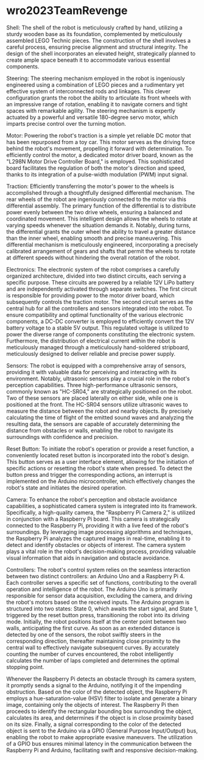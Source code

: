# wro2023TeamRevenge
Shell:
The shell of the robot is meticulously crafted by hand, utilizing a sturdy wooden base as its foundation, complemented by meticulously assembled LEGO Technic pieces. The construction of the shell involves a careful process, ensuring precise alignment and structural integrity. The design of the shell incorporates an elevated height, strategically planned to create ample space beneath it to accommodate various essential components.

Steering:
The steering mechanism employed in the robot is ingeniously engineered using a combination of LEGO pieces and a rudimentary yet effective system of interconnected rods and linkages. This clever configuration grants the robot the ability to articulate its front wheels with an impressive range of rotation, enabling it to navigate corners and tight spaces with remarkable agility. The steering mechanism is expertly actuated by a powerful and versatile 180-degree servo motor, which imparts precise control over the turning motion.

Motor:
Powering the robot's traction is a simple yet reliable DC motor that has been repurposed from a toy car. This motor serves as the driving force behind the robot's movement, propelling it forward with determination. To efficiently control the motor, a dedicated motor driver board, known as the "L298N Motor Drive Controller Board," is employed. This sophisticated board facilitates the regulation of both the motor's direction and speed, thanks to its integration of a pulse-width modulation (PWM) input signal.

Traction:
Efficiently transferring the motor's power to the wheels is accomplished through a thoughtfully designed differential mechanism. The rear wheels of the robot are ingeniously connected to the motor via this differential assembly. The primary function of the differential is to distribute power evenly between the two drive wheels, ensuring a balanced and coordinated movement. This intelligent design allows the wheels to rotate at varying speeds whenever the situation demands it. Notably, during turns, the differential grants the outer wheel the ability to travel a greater distance than the inner wheel, enabling smooth and precise maneuvering. This differential mechanism is meticulously engineered, incorporating a precisely calibrated arrangement of gears and shafts that permit the wheels to rotate at different speeds without hindering the overall rotation of the robot.

Electronics:
The electronic system of the robot comprises a carefully organized architecture, divided into two distinct circuits, each serving a specific purpose. These circuits are powered by a reliable 12V LiPo battery and are independently activated through separate switches. The first circuit is responsible for providing power to the motor driver board, which subsequently controls the traction motor. The second circuit serves as the central hub for all the controllers and sensors integrated into the robot. To ensure compatibility and optimal functionality of the various electronic components, a DC-DC converter is employed to efficiently convert the 12V battery voltage to a stable 5V output. This regulated voltage is utilized to power the diverse range of components constituting the electronic system. Furthermore, the distribution of electrical current within the robot is meticulously managed through a meticulously hand-soldered stripboard, meticulously designed to deliver reliable and precise power supply.

Sensors:
The robot is equipped with a comprehensive array of sensors, providing it with valuable data for perceiving and interacting with its environment. Notably, ultrasonic sensors play a crucial role in the robot's perception capabilities. Three high-performance ultrasonic sensors, commonly known as "HC-SR04," are strategically positioned on the robot. Two of these sensors are placed laterally on either side, while one is positioned at the front. The HC-SR04 sensors utilize ultrasonic waves to measure the distance between the robot and nearby objects. By precisely calculating the time of flight of the emitted sound waves and analyzing the resulting data, the sensors are capable of accurately determining the distance from obstacles or walls, enabling the robot to navigate its surroundings with confidence and precision.

Reset Button:
To initiate the robot's operation or provide a reset function, a conveniently located  reset button is incorporated into the robot's design. This button serves as a user interface element, allowing for the initiation of specific actions or resetting the robot's state when pressed. To detect the button press and trigger the corresponding actions, an interrupt is implemented on the Arduino microcontroller, which effectively changes the robot's state and initiates the desired operation.

Camera:
To enhance the robot's perception and obstacle avoidance capabilities, a sophisticated camera system is integrated into its framework. Specifically, a high-quality camera, the "Raspberry Pi Camera 2," is utilized in conjunction with a Raspberry Pi board. This camera is strategically connected to the Raspberry Pi, providing it with a live feed of the robot's surroundings. By leveraging image processing algorithms and techniques, the Raspberry Pi analyzes the captured images in real-time, enabling it to detect and identify obstacles or objects of interest. The camera system plays a vital role in the robot's decision-making process, providing valuable visual information that aids in navigation and obstacle avoidance.

Controllers:
The robot's control system relies on the seamless interaction between two distinct controllers: an Arduino Uno and a Raspberry Pi 4. Each controller serves a specific set of functions, contributing to the overall operation and intelligence of the robot. The Arduino Uno is primarily responsible for sensor data acquisition, excluding the camera, and driving the robot's motors based on the received inputs. The Arduino program is structured into two states: State 0, which awaits the start signal, and State 1, triggered by the reset button press, transitioning the robot into its driving mode. Initially, the robot positions itself at the center point between two walls, anticipating the first curve. As soon as an extended distance is detected by one of the sensors, the robot swiftly steers in the corresponding direction, thereafter maintaining close proximity to the central wall to effectively navigate subsequent curves. By accurately counting the number of curves encountered, the robot intelligently calculates the number of laps completed and determines the optimal stopping point.

Whenever the Raspberry Pi detects an obstacle through its camera system, it promptly sends a signal to the Arduino, notifying it of the impending obstruction. Based on the color of the detected object, the Raspberry Pi employs a hue-saturation-value (HSV) filter to isolate and generate a binary image, containing only the objects of interest. The Raspberry Pi then proceeds to identify the rectangular bounding box surrounding the object, calculates its area, and determines if the object is in close proximity based on its size. Finally, a signal corresponding to the color of the detected object is sent to the Arduino via a GPIO (General Purpose Input/Output) bus, enabling the robot to make appropriate evasive maneuvers. The utilization of a GPIO bus ensures minimal latency in the communication between the Raspberry Pi and Arduino, facilitating swift and responsive decision-making.
